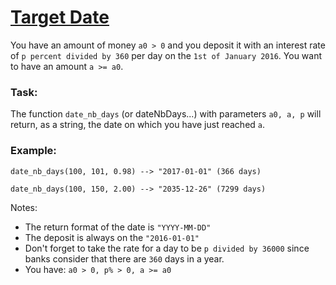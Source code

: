 # [Target Date](https://www.codewars.com/kata/569218bc919ccba77000000b)

You have an amount of money `a0 > 0` and you deposit it with an interest rate of `p percent divided by 360` per day on 
the `1st of January 2016`. You want to have an amount `a >= a0`.

### **Task**:
The function `date_nb_days` (or dateNbDays...) with parameters `a0, a, p` will return, as a string, the date on which 
you have just reached `a`.

### **Example**:

`date_nb_days(100, 101, 0.98) --> "2017-01-01" (366 days)`

`date_nb_days(100, 150, 2.00) --> "2035-12-26" (7299 days)`

Notes:
- The return format of the date is `"YYYY-MM-DD"`
- The deposit is always on the `"2016-01-01"`
- Don't forget to take the rate for a day to be `p divided by 36000` since banks consider that there are `360` days in 
a year.
- You have: `a0 > 0, p% > 0, a >= a0`